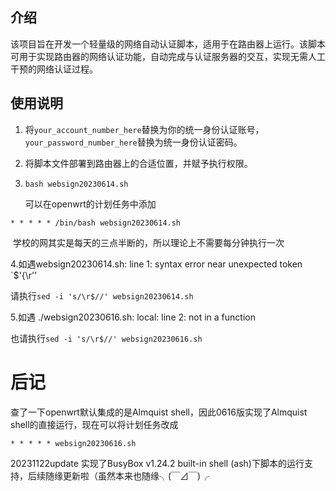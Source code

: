 ## 介绍

该项目旨在开发一个轻量级的网络自动认证脚本，适用于在路由器上运行。该脚本可用于实现路由器的网络认证功能，自动完成与认证服务器的交互，实现无需人工干预的网络认证过程。

## 使用说明

1. 将`your_account_number_here`替换为你的统一身份认证账号，`your_password_number_here`替换为统一身份认证密码。

2. 将脚本文件部署到路由器上的合适位置，并赋予执行权限。

3. ```
   bash websign20230614.sh
   ```

   可以在openwrt的计划任务中添加

```
* * * * * /bin/bash websign20230614.sh
```

​		学校的网其实是每天的三点半断的，所以理论上不需要每分钟执行一次

4.如遇websign20230614.sh: line 1: syntax error near unexpected token `$'{\r''

请执行`sed -i 's/\r$//' websign20230614.sh`

5.如遇 ./websign20230616.sh: local: line 2: not in a function

也请执行`sed -i 's/\r$//' websign20230616.sh`

# 后记


查了一下openwrt默认集成的是Almquist shell，因此0616版实现了Almquist shell的直接运行，现在可以将计划任务改成

```
* * * * * websign20230616.sh
```

20231122update
实现了BusyBox v1.24.2 built-in shell (ash)下脚本的运行支持，后续随缘更新啦（虽然本来也随缘╮(￣⊿￣)╭
